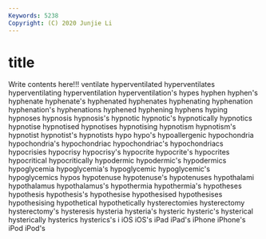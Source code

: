 ```yaml
---
Keywords: 5238
Copyright: (C) 2020 Junjie Li
---
```


# title

Write contents here!!!
ventilate 
hyperventilated
hyperventilates 
hyperventilating 
hyperventilation 
hyperventilation's 
hypes 
hyphen 
hyphen's 
hyphenate 
hyphenate's 
hyphenated
hyphenates 
hyphenating 
hyphenation 
hyphenation's 
hyphenations 
hyphened 
hyphening 
hyphens 
hyping 
hypnoses
hypnosis 
hypnosis's 
hypnotic 
hypnotic's 
hypnotically 
hypnotics 
hypnotise 
hypnotised 
hypnotises 
hypnotising
hypnotism 
hypnotism's 
hypnotist 
hypnotist's 
hypnotists 
hypo 
hypo's 
hypoallergenic 
hypochondria 
hypochondria's
hypochondriac 
hypochondriac's 
hypochondriacs 
hypocrisies 
hypocrisy 
hypocrisy's 
hypocrite 
hypocrite's 
hypocrites 
hypocritical
hypocritically 
hypodermic 
hypodermic's 
hypodermics 
hypoglycemia 
hypoglycemia's 
hypoglycemic 
hypoglycemic's 
hypoglycemics 
hypos
hypotenuse 
hypotenuse's 
hypotenuses 
hypothalami 
hypothalamus 
hypothalamus's 
hypothermia 
hypothermia's 
hypotheses 
hypothesis
hypothesis's 
hypothesise 
hypothesised 
hypothesises 
hypothesising 
hypothetical 
hypothetically 
hysterectomies 
hysterectomy 
hysterectomy's
hysteresis 
hysteria 
hysteria's 
hysteric 
hysteric's 
hysterical 
hysterically 
hysterics 
hysterics's 
i
iOS 
iOS's 
iPad 
iPad's 
iPhone 
iPhone's 
iPod 
iPod's 

